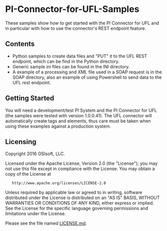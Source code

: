 # PI-Connector-for-UFL-Samples

These samples show how to get started with the PI Connector for UFL and in particular with how to use the connector's REST endpoint feature.

## Contents

* Python samples to create data files and "PUT" it to the UFL REST endpoint, which can be find in the Python directory.
* Generic sample ini files can be found in the INI directory.
* A example of a processing and XML file used in a SOAP request is in the SOAP directory, also an example of using Powershell to send data to the UFL rest endpoint.

## Getting Started

You will need a development/test PI System and the PI Connector for UFL (the samples were tested with version 1.0.0.41).
The UFL connector will automatically create tags and elements, thus care must be taken when using these examples against a production system.

## Licensing

Copyright 2016 OSIsoft, LLC.

   Licensed under the Apache License, Version 2.0 (the "License");
   you may not use this file except in compliance with the License.
   You may obtain a copy of the License at

       http://www.apache.org/licenses/LICENSE-2.0

   Unless required by applicable law or agreed to in writing, software
   distributed under the License is distributed on an "AS IS" BASIS,
   WITHOUT WARRANTIES OR CONDITIONS OF ANY KIND, either express or implied.
   See the License for the specific language governing permissions and
   limitations under the License.
   
Please see the file named [LICENSE.md](LICENSE.md).

